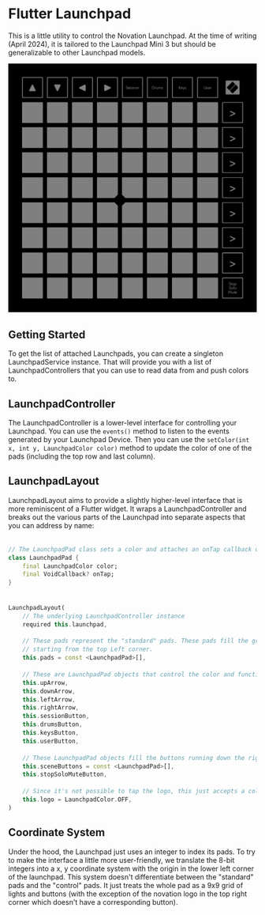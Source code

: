 # Flutter Launchpad

This is a little utility to control the Novation Launchpad. At the time of writing (April 2024), it is tailored to the Launchpad Mini 3 but should be generalizable to other Launchpad models.

![The LaunchpadViewer Widget](/docs/viewer.png)

## Getting Started

To get the list of attached Launchpads, you can create a singleton LaunchpadService instance. That will provide you with a list of LaunchpadControllers that you can use to read data from and push colors to.

## LaunchpadController

The LaunchpadController is a lower-level interface for controlling your Launchpad. You can use the `events()` method to listen to the events generated by your Launchpad Device. Then you can use the `setColor(int x, int y, LaunchpadColor color)` method to update the color of one of the pads (including the top row and last column).

## LaunchpadLayout

LaunchpadLayout aims to provide a slightly higher-level interface that is more reminiscent of a Flutter widget. It wraps a LaunchpadController and breaks out the various parts of the Launchpad into separate aspects that you can address by name:

```Dart

// The LaunchpadPad class sets a color and attaches an onTap callback of a pad in one fell swoop.
class LaunchpadPad {
    final LaunchpadColor color;
    final VoidCallback? onTap;
}


LaunchpadLayout(
    // The underlying LaunchpadController instance
    required this.launchpad,

    // These pads represent the "standard" pads. These pads fill the grid
    // starting from the top Left corner.
    this.pads = const <LaunchpadPad>[],

    // These are LaunchpadPad objects that control the color and functionality of the special pads.
    this.upArrow,
    this.downArrow,
    this.leftArrow,
    this.rightArrow,
    this.sessionButton,
    this.drumsButton,
    this.keysButton,
    this.userButton,

    // These LaunchpadPad objects fill the buttons running down the right side of the Launchpad
    this.sceneButtons = const <LaunchpadPad>[],
    this.stopSoloMuteButton,

    // Since it's not possible to tap the logo, this just accepts a color.
    this.logo = LaunchpadColor.OFF,
)
```

## Coordinate System

Under the hood, the Launchpad just uses an integer to index its pads. To try to make the interface a little more user-friendly, we translate the 8-bit integers into a x, y coordinate system with the origin in the lower left corner of the launchpad. This system doesn't differentiate between the "standard" pads and the "control" pads. It just treats the whole pad as a 9x9 grid of lights and buttons (with the exception of the novation logo in the top right corner which doesn't have a corresponding button).